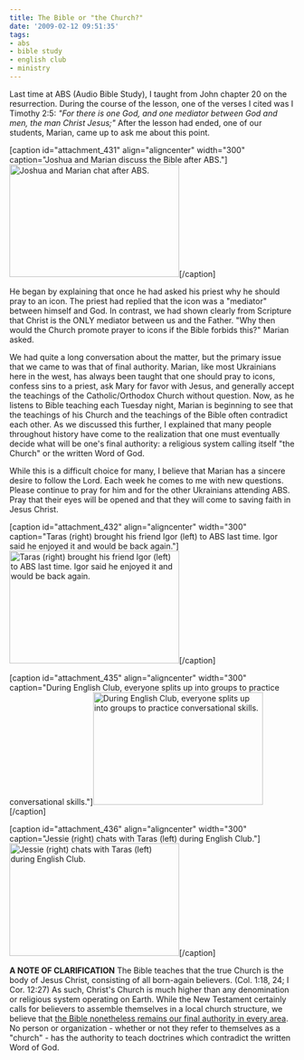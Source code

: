 ```yaml
---
title: The Bible or "the Church?"
date: '2009-02-12 09:51:35'
tags:
- abs
- bible study
- english club
- ministry
---
```


Last time at ABS (Audio Bible Study), I taught from John chapter 20 on the resurrection. During the course of the lesson, one of the verses I cited was I Timothy 2:5: *"For there is one God, and one mediator between God and men, the man Christ Jesus;"* After the lesson had ended, one of our students, Marian, came up to ask me about this point.

[caption id="attachment_431" align="aligncenter" width="300" caption="Joshua and Marian discuss the Bible after ABS."]<a href="https://s3.amazonaws.com/content.ofreport.com/2009/02/dsc_4871.jpg"><img class="size-medium wp-image-431" title="dsc_4871" src="https://s3.amazonaws.com/content.ofreport.com/2009/02/dsc_4871-300x199.jpg" alt="Joshua and Marian chat after ABS." width="300" height="199" /></a>[/caption]

He began by explaining that once he had asked his priest why he should pray to an icon. The priest had replied that the icon was a "mediator" between himself and God. In contrast, we had shown clearly from Scripture that Christ is the ONLY mediator between us and the Father. "Why then would the Church promote prayer to icons if the Bible forbids this?" Marian asked.

<!--more-->We had quite a long conversation about the matter, but the primary issue that we came to was that of final authority. Marian, like most Ukrainians here in the west, has always been taught that one should pray to icons, confess sins to a priest, ask Mary for favor with Jesus, and generally accept the teachings of the Catholic/Orthodox Church without question. Now, as he listens to Bible teaching each Tuesday night, Marian is beginning to see that the teachings of his Church and the teachings of the Bible often contradict each other. As we discussed this further, I explained that many people throughout history have come to the realization that one must eventually decide what will be one's final authority: a religious system calling itself "the Church" or the written Word of God.

While this is a difficult choice for many, I believe that Marian has a sincere desire to follow the Lord. Each week he comes to me with new questions. Please continue to pray for him and for the other Ukrainians attending ABS. Pray that their eyes will be opened and that they will come to saving faith in Jesus Christ.

[caption id="attachment_432" align="aligncenter" width="300" caption="Taras (right) brought his friend Igor (left) to ABS last time. Igor said he enjoyed it and would be back again."]<a href="https://s3.amazonaws.com/content.ofreport.com/2009/02/dsc_4872.jpg"><img class="size-medium wp-image-432" title="dsc_4872" src="https://s3.amazonaws.com/content.ofreport.com/2009/02/dsc_4872-300x199.jpg" alt="Taras (right) brought his friend Igor (left) to ABS last time. Igor said he enjoyed it and would be back again." width="300" height="199" /></a>[/caption]

[caption id="attachment_435" align="aligncenter" width="300" caption="During English Club, everyone splits up into groups to practice conversational skills."]<a href="https://s3.amazonaws.com/content.ofreport.com/2009/02/dsc_4867.jpg"><img class="size-medium wp-image-435" title="dsc_4867" src="https://s3.amazonaws.com/content.ofreport.com/2009/02/dsc_4867-300x199.jpg" alt="During English Club, everyone splits up into groups to practice conversational skills." width="300" height="199" /></a>[/caption]

[caption id="attachment_436" align="aligncenter" width="300" caption="Jessie (right) chats with Taras (left) during English Club."]<a href="https://s3.amazonaws.com/content.ofreport.com/2009/02/dsc_4863.jpg"><img class="size-medium wp-image-436" title="dsc_4863" src="https://s3.amazonaws.com/content.ofreport.com/2009/02/dsc_4863-300x199.jpg" alt="Jessie (right) chats with Taras (left) during English Club." width="300" height="199" /></a>[/caption]

<strong> A NOTE OF CLARIFICATION</strong>
The Bible teaches that the true Church is the body of Jesus Christ, consisting of all born-again believers. (Col. 1:18, 24; I Cor. 12:27) As such, Christ's Church is much higher than any denomination or religious system operating on Earth. While the New Testament certainly calls for believers to assemble themselves in a local church structure, we believe that <span style="text-decoration: underline;">the Bible nonetheless remains our final authority in every area</span>. No person or organization - whether or not they refer to themselves as a "church" - has the authority to teach doctrines which contradict the written Word of God.
